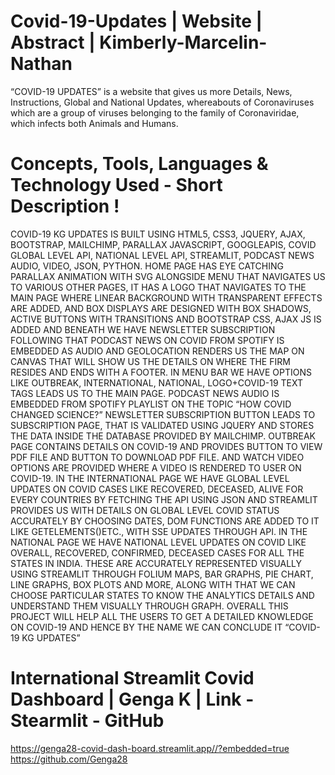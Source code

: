 # Covid-19-Updates | Website | Abstract | Kimberly-Marcelin-Nathan 

“COVID-19 UPDATES” is a website that gives us more Details, News, Instructions, Global and National Updates, whereabouts of Coronaviruses which are a group of viruses belonging to the family of Coronaviridae, which infects both Animals and Humans.

# Concepts, Tools, Languages & Technology Used - Short Description !

COVID-19 KG UPDATES IS BUILT USING HTML5, CSS3, JQUERY, AJAX, BOOTSTRAP, MAILCHIMP, PARALLAX JAVASCRIPT, GOOGLEAPIS, COVID GLOBAL LEVEL API, NATIONAL LEVEL API, STREAMLIT, PODCAST NEWS AUDIO, VIDEO, JSON, PYTHON. 
HOME PAGE HAS EYE CATCHING PARALLAX ANIMATION WITH SVG ALONGSIDE MENU THAT NAVIGATES US TO VARIOUS OTHER PAGES, IT HAS A LOGO THAT NAVIGATES TO THE MAIN PAGE WHERE LINEAR BACKGROUND WITH TRANSPARENT EFFECTS ARE ADDED, AND BOX DISPLAYS ARE DESIGNED WITH BOX SHADOWS, ACTIVE BUTTONS WITH TRANSITIONS AND BOOTSTRAP CSS, AJAX JS IS ADDED AND BENEATH WE HAVE NEWSLETTER SUBSCRIPTION FOLLOWING THAT PODCAST NEWS ON COVID FROM SPOTIFY IS EMBEDDED AS AUDIO AND GEOLOCATION RENDERS US THE MAP ON CANVAS THAT WILL SHOW US THE DETAILS ON WHERE THE FIRM RESIDES AND ENDS WITH A FOOTER. 
IN MENU BAR WE HAVE OPTIONS LIKE OUTBREAK, INTERNATIONAL, NATIONAL, LOGO+COVID-19 TEXT TAGS LEADS US TO THE MAIN PAGE. 
PODCAST NEWS AUDIO IS EMBEDDED FROM SPOTIFY PLAYLIST ON THE TOPIC “HOW COVID CHANGED SCIENCE?” 
NEWSLETTER SUBSCRIPTION BUTTON LEADS TO SUBSCRIPTION PAGE, THAT IS VALIDATED USING JQUERY AND STORES THE DATA INSIDE THE DATABASE PROVIDED BY MAILCHIMP. 
OUTBREAK PAGE CONTAINS DETAILS ON COVID-19 AND PROVIDES BUTTON TO VIEW PDF FILE AND BUTTON TO DOWNLOAD PDF FILE. 
AND WATCH VIDEO OPTIONS ARE PROVIDED WHERE A VIDEO IS RENDERED TO USER ON COVID-19. 
IN THE INTERNATIONAL PAGE WE HAVE GLOBAL LEVEL UPDATES ON COVID CASES LIKE RECOVERED, DECEASED, ALIVE FOR EVERY COUNTRIES BY FETCHING THE API USING JSON AND STREAMLIT PROVIDES US WITH DETAILS ON GLOBAL LEVEL COVID STATUS ACCURATELY BY CHOOSING DATES, DOM FUNCTIONS ARE ADDED TO IT LIKE GETELEMENTS()ETC., WITH SSE UPDATES THROUGH API. 
IN THE NATIONAL PAGE WE HAVE NATIONAL LEVEL UPDATES ON COVID LIKE OVERALL, RECOVERED, CONFIRMED, DECEASED CASES FOR ALL THE STATES IN INDIA. THESE ARE ACCURATELY REPRESENTED VISUALLY USING STREAMLIT THROUGH FOLIUM MAPS, BAR GRAPHS, PIE CHART, LINE GRAPHS, BOX PLOTS AND MORE, ALONG WITH THAT WE CAN CHOOSE PARTICULAR STATES TO KNOW THE ANALYTICS DETAILS AND UNDERSTAND THEM VISUALLY THROUGH GRAPH. 
OVERALL THIS PROJECT WILL HELP ALL THE USERS TO GET A DETAILED KNOWLEDGE ON COVID-19 AND HENCE BY THE NAME WE CAN CONCLUDE IT “COVID-19 KG UPDATES”

# International Streamlit Covid Dashboard | Genga K | Link - Stearmlit - GitHub

https://genga28-covid-dash-board.streamlit.app//?embedded=true
https://github.com/Genga28

